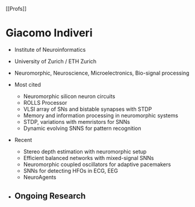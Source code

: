 [[Profs]]

# Giacomo Indiveri

- Institute of Neuroinformatics
- University of Zurich / ETH Zurich
- Neuromorphic, Neuroscience, Microelectronics, Bio-signal processing

- Most cited
	- Neuromorphic silicon neuron circuits
	- ROLLS Processor
	- VLSI array of SNs and bistable synapses with STDP
	- Memory and information processing in neuromorphic systems
	- STDP, variations with memristors for SNNs
	- Dynamic evolving SNNS for pattern recognition

- Recent
	- Stereo depth estimation with neuromorphic setup
	- Efficient balanced networks with mixed-signal SNNs
	- Neuromorphic coupled oscillators for adaptive pacemakers
	- SNNs for detecting HFOs in ECG, EEG
	- NeuroAgents

- Ongoing Research
	- 